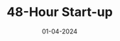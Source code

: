 ---
title: 48-Hour Start-up
date: 01-04-2024
meta-url: https://amzn.to/4eJfhQb
cover: 
category: Library
meta-lang: English
meta-year: 2106
meta-people: Fraser Doherty MBE
meta-publisher: Harper Thorsons
recommended: no
revisit: no
local-title:
---